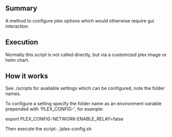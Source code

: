 ## Summary

A method to configure plex options which would otherwise require gui interaction.

## Execution

Normally this script is not called directly, but via a customized plex image or helm chart.

## How it works

See ./scripts for available settings which can be configured, note the folder names.

To configure a setting specify the folder name as an environment variable prepended with 'PLEX_CONFIG-', for example:

export PLEX_CONFIG-NETWORK-ENABLE_RELAY=false

Then execute the script:
./plex-config.sh
